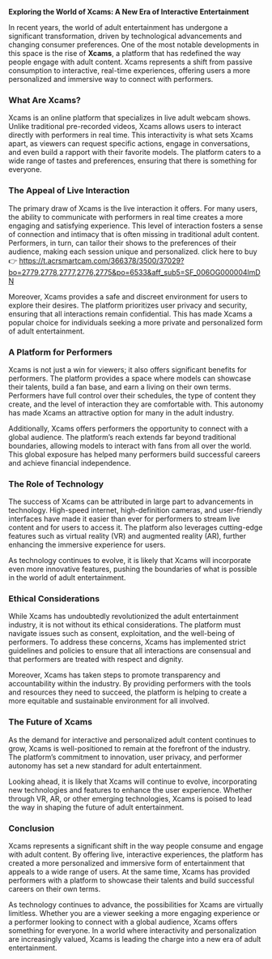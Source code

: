
**Exploring the World of Xcams: A New Era of Interactive Entertainment**

In recent years, the world of adult entertainment has undergone a significant transformation, driven by technological advancements and changing consumer preferences. One of the most notable developments in this space is the rise of **Xcams**, a platform that has redefined the way people engage with adult content. Xcams represents a shift from passive consumption to interactive, real-time experiences, offering users a more personalized and immersive way to connect with performers.

### What Are Xcams?


Xcams is an online platform that specializes in live adult webcam shows. Unlike traditional pre-recorded videos, Xcams allows users to interact directly with performers in real time. This interactivity is what sets Xcams apart, as viewers can request specific actions, engage in conversations, and even build a rapport with their favorite models. The platform caters to a wide range of tastes and preferences, ensuring that there is something for everyone.

### The Appeal of Live Interaction

The primary draw of Xcams is the live interaction it offers. For many users, the ability to communicate with performers in real time creates a more engaging and satisfying experience. This level of interaction fosters a sense of connection and intimacy that is often missing in traditional adult content. Performers, in turn, can tailor their shows to the preferences of their audience, making each session unique and personalized.
click here to buy 👉 https://t.acrsmartcam.com/366378/3500/37029?bo=2779,2778,2777,2776,2775&po=6533&aff_sub5=SF_006OG000004lmDN

Moreover, Xcams provides a safe and discreet environment for users to explore their desires. The platform prioritizes user privacy and security, ensuring that all interactions remain confidential. This has made Xcams a popular choice for individuals seeking a more private and personalized form of adult entertainment.

### A Platform for Performers

Xcams is not just a win for viewers; it also offers significant benefits for performers. The platform provides a space where models can showcase their talents, build a fan base, and earn a living on their own terms. Performers have full control over their schedules, the type of content they create, and the level of interaction they are comfortable with. This autonomy has made Xcams an attractive option for many in the adult industry.

Additionally, Xcams offers performers the opportunity to connect with a global audience. The platform’s reach extends far beyond traditional boundaries, allowing models to interact with fans from all over the world. This global exposure has helped many performers build successful careers and achieve financial independence.

### The Role of Technology

The success of Xcams can be attributed in large part to advancements in technology. High-speed internet, high-definition cameras, and user-friendly interfaces have made it easier than ever for performers to stream live content and for users to access it. The platform also leverages cutting-edge features such as virtual reality (VR) and augmented reality (AR), further enhancing the immersive experience for users.

As technology continues to evolve, it is likely that Xcams will incorporate even more innovative features, pushing the boundaries of what is possible in the world of adult entertainment.

### Ethical Considerations

While Xcams has undoubtedly revolutionized the adult entertainment industry, it is not without its ethical considerations. The platform must navigate issues such as consent, exploitation, and the well-being of performers. To address these concerns, Xcams has implemented strict guidelines and policies to ensure that all interactions are consensual and that performers are treated with respect and dignity.

Moreover, Xcams has taken steps to promote transparency and accountability within the industry. By providing performers with the tools and resources they need to succeed, the platform is helping to create a more equitable and sustainable environment for all involved.

### The Future of Xcams

As the demand for interactive and personalized adult content continues to grow, Xcams is well-positioned to remain at the forefront of the industry. The platform’s commitment to innovation, user privacy, and performer autonomy has set a new standard for adult entertainment.

Looking ahead, it is likely that Xcams will continue to evolve, incorporating new technologies and features to enhance the user experience. Whether through VR, AR, or other emerging technologies, Xcams is poised to lead the way in shaping the future of adult entertainment.

### Conclusion

Xcams represents a significant shift in the way people consume and engage with adult content. By offering live, interactive experiences, the platform has created a more personalized and immersive form of entertainment that appeals to a wide range of users. At the same time, Xcams has provided performers with a platform to showcase their talents and build successful careers on their own terms.

As technology continues to advance, the possibilities for Xcams are virtually limitless. Whether you are a viewer seeking a more engaging experience or a performer looking to connect with a global audience, Xcams offers something for everyone. In a world where interactivity and personalization are increasingly valued, Xcams is leading the charge into a new era of adult entertainment.
